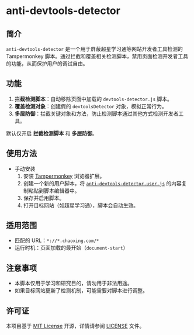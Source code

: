 # anti-devtools-detector

## 简介
`anti-devtools-detector` 是一个用于屏蔽超星学习通等网站开发者工具检测的 Tampermonkey 脚本。通过拦截和覆盖相关检测脚本，禁用页面检测开发者工具的功能，从而保护用户的调试自由。

## 功能
1. **拦截检测脚本**：自动移除页面中加载的 `devtools-detector.js` 脚本。
2. **覆盖检测对象**：创建假的 `devtoolsDetector` 对象，模拟正常行为。
3. **多层防御**：拦截关键对象和方法，防止检测脚本通过其他方式检测开发者工具。

默认仅开启 **拦截检测脚本** 和 **多层防御**。

## 使用方法

- 手动安装
  1. 安装 [Tampermonkey](https://www.tampermonkey.net/) 浏览器扩展。
  2. 创建一个新的用户脚本，将 [`anti-devtools-detector.user.js`](anti-devtools-detector.user.js) 的内容复制粘贴到脚本编辑器中。
  3. 保存并启用脚本。
  4. 打开目标网站（如超星学习通），脚本会自动生效。

## 适用范围
- 匹配的 URL：`*://*.chaoxing.com/*`
- 运行时机：页面加载的最开始（`document-start`）

## 注意事项
- 本脚本仅用于学习和研究目的，请勿用于非法用途。
- 如果目标网站更新了检测机制，可能需要对脚本进行调整。

## 许可证
本项目基于 [MIT License](LICENSE) 开源，详情请参阅 [LICENSE](LICENSE) 文件。